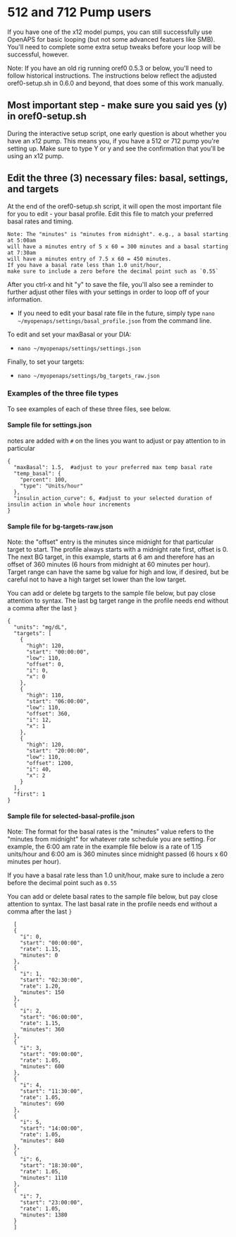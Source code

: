 # 512 and 712 Pump users

If you have one of the x12 model pumps, you can still successfully use OpenAPS for basic looping (but not some advanced featuers like SMB).  You'll need to complete some extra setup tweaks before your loop will be successful, however.

Note: If you have an old rig running oref0 0.5.3 or below, you'll need to follow historical instructions. The instructions below reflect the adjusted oref0-setup.sh in 0.6.0 and beyond, that does some of this work manually.

## Most important step - make sure you said yes (y) in oref0-setup.sh 

During the interactive setup script, one early question is about whether you have an x12 pump. This means you, if you have a 512 or 712 pump you're setting up. Make sure to type Y or y and see the confirmation that you'll be using an x12 pump.

## Edit the three (3) necessary files: basal, settings, and targets

At the end of the oref0-setup.sh script, it will open the most important file for you to edit - your basal profile. Edit this file to match your preferred basal rates and timing. 

```
Note: The "minutes" is "minutes from midnight". e.g., a basal starting at 5:00am 
will have a minutes entry of 5 x 60 = 300 minutes and a basal starting at 7:30am 
will have a minutes entry of 7.5 x 60 = 450 minutes. 
If you have a basal rate less than 1.0 unit/hour, 
make sure to include a zero before the decimal point such as `0.55`
```

After you ctrl-x and hit "y" to save the file, you'll also see a reminder to further adjust other files with your settings in order to loop off of your information. 

* If you need to edit your basal rate file in the future, simply type `nano ~/myopenaps/settings/basal_profile.json` from the command line.

To edit and set your maxBasal or your DIA:
* `nano ~/myopenaps/settings/settings.json`

Finally, to set your targets:
* `nano ~/myopenaps/settings/bg_targets_raw.json`


### Examples of the three file types

To see examples of each of these three files, see below.

#### Sample file for settings.json

notes are added with `#` on the lines you want to adjust or pay attention to in particular

```
{
  "maxBasal": 1.5,  #adjust to your preferred max temp basal rate
  "temp_basal": {
    "percent": 100,
    "type": "Units/hour"
  }, 
  "insulin_action_curve": 6, #adjust to your selected duration of insulin action in whole hour increments
}
```

#### Sample file for bg-targets-raw.json

Note: the "offset" entry is the minutes since midnight for that particular target to start.  The profile always starts with a midnight rate first, offset is 0.  The next BG target, in this example, starts at 6 am and therefore has an offset of 360 minutes (6 hours from midnight at 60 minutes per hour).  Target range can have the same bg value for high and low, if desired, but be careful not to have a high target set lower than the low target.

You can add or delete bg targets to the sample file below, but pay close attention to syntax.  The last bg target range in the profile needs end without a comma after the last `}`

```
{
  "units": "mg/dL", 
  "targets": [
    {
      "high": 120, 
      "start": "00:00:00", 
      "low": 110, 
      "offset": 0, 
      "i": 0, 
      "x": 0
    }, 
    {
      "high": 110, 
      "start": "06:00:00", 
      "low": 110, 
      "offset": 360, 
      "i": 12, 
      "x": 1
    }, 
    {
      "high": 120, 
      "start": "20:00:00", 
      "low": 110, 
      "offset": 1200, 
      "i": 40, 
      "x": 2
    }
  ], 
  "first": 1
}
```

#### Sample file for selected-basal-profile.json

Note:  The format for the basal rates is the "minutes" value refers to the "minutes from midnight" for whatever rate schedule you are setting.  For example, the 6:00 am rate in the example file below is a rate of 1.15 units/hour and 6:00 am is 360 minutes since midnight passed (6 hours x 60 minutes per hour).  

If you have a basal rate less than 1.0 unit/hour, make sure to include a zero before the decimal point such as `0.55`

You can add or delete basal rates to the sample file below, but pay close attention to syntax.  The last basal rate in the profile needs end without a comma after the last `}`

```
  [
  {
    "i": 0,
    "start": "00:00:00",
    "rate": 1.15,
    "minutes": 0
  },
  {
    "i": 1,
    "start": "02:30:00",
    "rate": 1.20,
    "minutes": 150
  },
  {
    "i": 2,
    "start": "06:00:00",
    "rate": 1.15,
    "minutes": 360
  },
  {
    "i": 3,
    "start": "09:00:00",
    "rate": 1.05,
    "minutes": 600
  },
  {
    "i": 4,
    "start": "11:30:00",
    "rate": 1.05,
    "minutes": 690
  },
  {
    "i": 5,
    "start": "14:00:00",
    "rate": 1.05,
    "minutes": 840
  },
  {
    "i": 6,
    "start": "18:30:00",
    "rate": 1.05,
    "minutes": 1110
  },
  {
    "i": 7,
    "start": "23:00:00",
    "rate": 1.05,
    "minutes": 1380
  }
  ]
```
